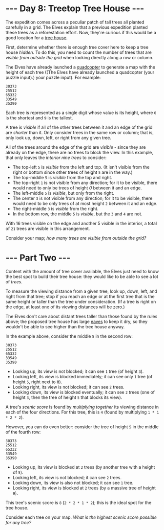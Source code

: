 ﻿# --- Day 8: Treetop Tree House ---

The expedition comes across a peculiar patch of tall trees all planted carefully in a grid. The Elves explain that a previous expedition planted these trees as a reforestation effort. Now, they're curious if this would be a good location for a [tree house](https://en.wikipedia.org/wiki/Tree_house).

First, determine whether there is enough tree cover here to keep a tree house *hidden*. To do this, you need to count the number of trees that are *visible from outside the grid* when looking directly along a row or column.

The Elves have already launched a [quadcopter](https://en.wikipedia.org/wiki/Quadcopter) to generate a map with the height of each tree ((The Elves have already launched a quadcopter (your puzzle input).) your puzzle input). For example:


```
30373
25512
65332
33549
35390
```


Each tree is represented as a single digit whose value is its height, where ```0``` is the shortest and ```9``` is the tallest.

A tree is *visible* if all of the other trees between it and an edge of the grid are *shorter* than it. Only consider trees in the same row or column; that is, only look up, down, left, or right from any given tree.

All of the trees around the edge of the grid are *visible* - since they are already on the edge, there are no trees to block the view. In this example, that only leaves the *interior nine trees* to consider:


* The top-left ```5``` is *visible* from the left and top. (It isn't visible from the right or bottom since other trees of height ```5``` are in the way.)
* The top-middle ```5``` is *visible* from the top and right.
* The top-right ```1``` is not visible from any direction; for it to be visible, there would need to only be trees of height *0* between it and an edge.
* The left-middle ```5``` is *visible*, but only from the right.
* The center ```3``` is not visible from any direction; for it to be visible, there would need to be only trees of at most height ```2``` between it and an edge.
* The right-middle ```3``` is *visible* from the right.
* In the bottom row, the middle ```5``` is *visible*, but the ```3``` and ```4``` are not.


With 16 trees visible on the edge and another 5 visible in the interior, a total of ```21``` trees are visible in this arrangement.

Consider your map; *how many trees are visible from outside the grid?*

# --- Part Two ---

Content with the amount of tree cover available, the Elves just need to know the best spot to build their tree house: they would like to be able to see a lot of *trees*.

To measure the viewing distance from a given tree, look up, down, left, and right from that tree; stop if you reach an edge or at the first tree that is the same height or taller than the tree under consideration. (If a tree is right on the edge, at least one of its viewing distances will be zero.)

The Elves don't care about distant trees taller than those found by the rules above; the proposed tree house has large [eaves](https://en.wikipedia.org/wiki/Eaves) to keep it dry, so they wouldn't be able to see higher than the tree house anyway.

In the example above, consider the middle ```5``` in the second row:


```
30373
25512
65332
33549
35390
```



* Looking up, its view is not blocked; it can see ```1``` tree (of height ```3```).
* Looking left, its view is blocked immediately; it can see only ```1``` tree (of height ```5```, right next to it).
* Looking right, its view is not blocked; it can see ```2``` trees.
* Looking down, its view is blocked eventually; it can see ```2``` trees (one of height ```3```, then the tree of height ```5``` that blocks its view).


A tree's *scenic score* is found by *multiplying together* its viewing distance in each of the four directions. For this tree, this is ```4``` (found by multiplying ```1 * 1 * 2 * 2```).

However, you can do even better: consider the tree of height ```5``` in the middle of the fourth row:


```
30373
25512
65332
33549
35390
```



* Looking up, its view is blocked at ```2``` trees (by another tree with a height of ```5```).
* Looking left, its view is not blocked; it can see ```2``` trees.
* Looking down, its view is also not blocked; it can see ```1``` tree.
* Looking right, its view is blocked at ```2``` trees (by a massive tree of height ```9```).


This tree's scenic score is ```8``` (```2 * 2 * 1 * 2```); this is the ideal spot for the tree house.

Consider each tree on your map. *What is the highest scenic score possible for any tree?*